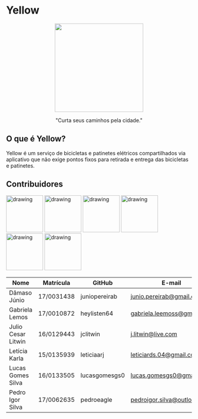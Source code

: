 # Yellow
<p align="center"><a href="https://github.com/Requisitos2-2019/Yellow-Grupo-4" target="_blank"><img width="240"src="https://raw.githubusercontent.com/Requisitos2-2019/Yellow-Grupo-4/master/img/icon-round.png"></a></p>
<p align="center">"Curta seus caminhos pela cidade."</p>

## O que é Yellow?

Yellow é um serviço de bicicletas e patinetes elétricos compartilhados via aplicativo que não exige pontos fixos para retirada e entrega das bicicletas e patinetes.

## Contribuidores


<img src="https://raw.githubusercontent.com/Requisitos-2019-2-Yellow/Yellow/master/img/group/damaso.jpg" alt="drawing" style="width:100px;"/>
<img src="https://raw.githubusercontent.com/Requisitos-2019-2-Yellow/Yellow/master/img/group/gabi.jpg" alt="drawing" style="width:100px;"/>
<img src="https://raw.githubusercontent.com/Requisitos-2019-2-Yellow/Yellow/master/img/group/julio.jpg" alt="drawing" style="width:100px;"/>
<img src="https://raw.githubusercontent.com/Requisitos-2019-2-Yellow/Yellow/master/img/group/leticia.jpg" alt="drawing" style="width:100px;"/>
<img src="https://raw.githubusercontent.com/Requisitos-2019-2-Yellow/Yellow/master/img/group/lucas.jpg" alt="drawing" style="width:100px;"/>
<img src="https://raw.githubusercontent.com/Requisitos-2019-2-Yellow/Yellow/master/img/group/pedro.jpg" alt="drawing" style="width:100px;"/>




| Nome              |Matrícula   | GitHub          | E-mail                          |
|-------------------|------------|-----------------|---------------------------------|
|  Dâmaso Júnio    | 17/0031438 | juniopereirab     |  junio.pereirab@gmail.com    |
| Gabriela Lemos    | 17/0010872 | heylisten64   |  gabriela.leemoss@gmail.com  |
| Julio Cesar Litwin     | 16/0129443 | jclitwin    |   j.litwin@live.com   |
| Letícia Karla       | 15/0135939 | leticiaarj     |   leticiards.04@gmail.com |
| Lucas Gomes Silva         | 16/0133505 | lucasgomesgs0            |   lucas.gomesgs0@gmail.com |
| Pedro Igor Silva    | 17/0062635 | pedroeagle        |      pedroigor.silva@outlook.com  |